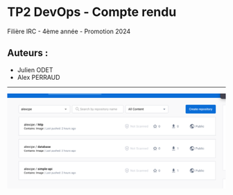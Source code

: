 # **TP2 DevOps - Compte rendu**

Filière IRC - 4ème année - Promotion 2024

## Auteurs :
- Julien ODET
- Alex PERRAUD

---

![img.png](img.png)